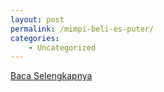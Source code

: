 ```yaml
---
layout: post
permalink: /mimpi-beli-es-puter/
categories:
    - Uncategorized
---
```


[Baca Selengkapnya](/03)